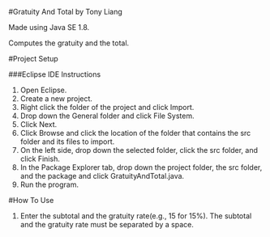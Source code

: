 #Gratuity And Total by Tony Liang

Made using Java SE 1.8.

Computes the gratuity and the total.

#Project Setup

###Eclipse IDE Instructions
1. Open Eclipse.
2. Create a new project.
3. Right click the folder of the project and click Import.
4. Drop down the General folder and click File System.
5. Click Next.
6. Click Browse and click the location of the folder that contains the src folder and its files to import.
7. On the left side, drop down the selected folder, click the src folder, and click Finish.
8. In the Package Explorer tab, drop down the project folder, the src folder, and the package and click GratuityAndTotal.java.
9. Run the program.

#How To Use
1. Enter the subtotal and the gratuity rate(e.g., 15 for 15%). The subtotal and the gratuity rate must be separated by a space.